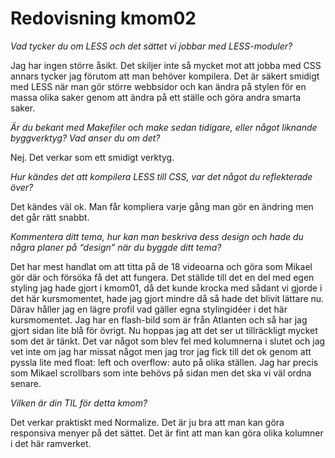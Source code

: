 ---
---
Redovisning kmom02
=========================


*Vad tycker du om LESS och det sättet vi jobbar med LESS-moduler?*

Jag har ingen större åsikt. Det skiljer inte så mycket mot att jobba med CSS annars tycker jag förutom att man behöver kompilera. Det är säkert smidigt med LESS när man gör
större webbsidor och kan ändra på stylen för en massa olika saker genom att ändra på ett ställe och göra andra smarta saker.

*Är du bekant med Makefiler och make sedan tidigare, eller något liknande byggverktyg? Vad anser du om det?*

Nej. Det verkar som ett smidigt verktyg.

*Hur kändes det att kompilera LESS till CSS, var det något du reflekterade över?*

Det kändes väl ok. Man får kompliera varje gång man gör en ändring men det går rätt snabbt.

*Kommentera ditt tema, hur kan man beskriva dess design och hade du några planer på “design” när du byggde ditt tema?*

Det har mest handlat om att titta på de 18 videoarna och göra som Mikael gör där och försöka få det att fungera. Det ställde till det en del med egen styling jag hade gjort i kmom01, då det kunde
krocka med sådant vi gjorde i det här kursmomentet, hade jag gjort mindre då så hade det blivit lättare nu. Därav håller jag en lägre profil vad gäller egna stylingidéer i det här kursmomentet. Jag har en flash-bild som är från Atlanten och så har jag gjort sidan lite blå för övrigt. Nu hoppas jag att det ser ut tillräckligt mycket som det är tänkt. Det var något som blev fel med kolumnerna i slutet och jag vet inte om jag har missat något men jag tror jag fick till det ok genom att pyssla lite med float: left och overflow: auto på olika ställen. Jag har precis som Mikael scrollbars som inte behövs på sidan men det ska vi väl ordna senare.

*Vilken är din TIL för detta kmom?*

Det verkar praktiskt med Normalize. Det är ju bra att man kan göra responsiva menyer på det sättet. Det är fint att man kan göra olika kolumner i det här ramverket.
